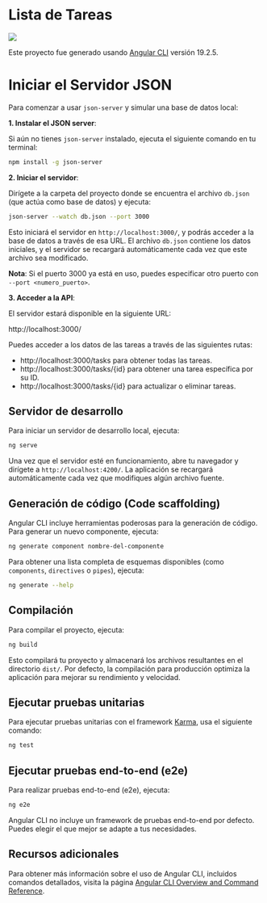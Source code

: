 # Lista de Tareas
![](https://github.com/Raullam/Lista-de-tareas-en-angular/blob/main/assets/Sin%20t%C3%ADtulo.png?raw=true)


Este proyecto fue generado usando [Angular CLI](https://github.com/angular/angular-cli) versión 19.2.5.

# Iniciar el Servidor JSON
Para comenzar a usar `json-server` y simular una base de datos local:

**1. Instalar el JSON server**:

Si aún no tienes `json-server` instalado, ejecuta el siguiente comando en tu terminal:

```bash
npm install -g json-server
```

**2. Iniciar el servidor**:

Dirígete a la carpeta del proyecto donde se encuentra el archivo `db.json` (que actúa como base de datos) y ejecuta:

```bash
json-server --watch db.json --port 3000
```

Esto iniciará el servidor en `http://localhost:3000/`, y podrás acceder a la base de datos a través de esa URL. El archivo `db.json` contiene los datos iniciales, y el servidor se recargará automáticamente cada vez que este archivo sea modificado.

**Nota**: Si el puerto 3000 ya está en uso, puedes especificar otro puerto con `--port <numero_puerto>`.

**3. Acceder a la API**:

El servidor estará disponible en la siguiente URL:

http://localhost:3000/

Puedes acceder a los datos de las tareas a través de las siguientes rutas:

- http://localhost:3000/tasks para obtener todas las tareas.
- http://localhost:3000/tasks/{id} para obtener una tarea específica por su ID.
- http://localhost:3000/tasks/{id} para actualizar o eliminar tareas.

## Servidor de desarrollo

Para iniciar un servidor de desarrollo local, ejecuta:

```bash
ng serve
```

Una vez que el servidor esté en funcionamiento, abre tu navegador y dirígete a `http://localhost:4200/`. La aplicación se recargará automáticamente cada vez que modifiques algún archivo fuente.

## Generación de código (Code scaffolding)

Angular CLI incluye herramientas poderosas para la generación de código. Para generar un nuevo componente, ejecuta:

```bash
ng generate component nombre-del-componente
```

Para obtener una lista completa de esquemas disponibles (como `components`, `directives` o `pipes`), ejecuta:

```bash
ng generate --help
```

## Compilación

Para compilar el proyecto, ejecuta:

```bash
ng build
```

Esto compilará tu proyecto y almacenará los archivos resultantes en el directorio `dist/`. Por defecto, la compilación para producción optimiza la aplicación para mejorar su rendimiento y velocidad.

## Ejecutar pruebas unitarias

Para ejecutar pruebas unitarias con el framework [Karma](https://karma-runner.github.io), usa el siguiente comando:

```bash
ng test
```

## Ejecutar pruebas end-to-end (e2e)

Para realizar pruebas end-to-end (e2e), ejecuta:

```bash
ng e2e
```

Angular CLI no incluye un framework de pruebas end-to-end por defecto. Puedes elegir el que mejor se adapte a tus necesidades.

## Recursos adicionales

Para obtener más información sobre el uso de Angular CLI, incluidos comandos detallados, visita la página [Angular CLI Overview and Command Reference](https://angular.dev/tools/cli).


